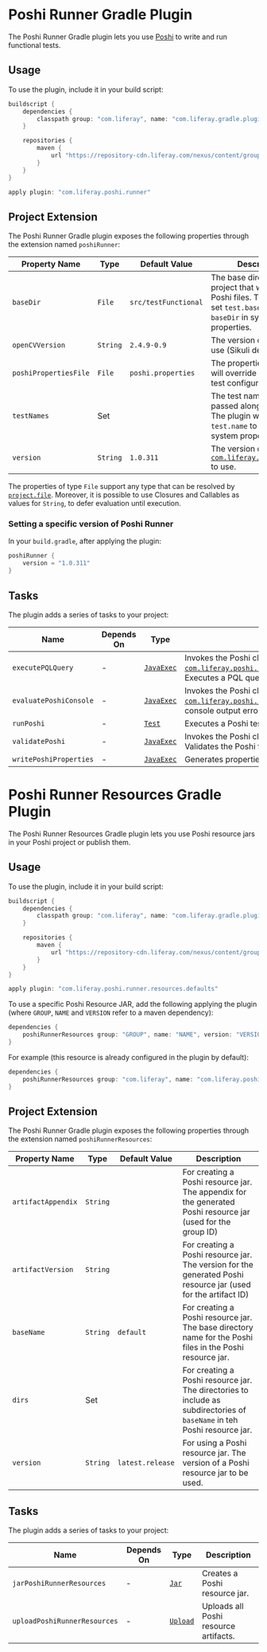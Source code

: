 # Poshi Runner Gradle Plugin

The Poshi Runner Gradle plugin lets you use [Poshi](https://github.com/liferay/liferay-portal/tree/master/modules/test/poshi)
to write and run functional tests.

## Usage

To use the plugin, include it in your build script:

```gradle
buildscript {
	dependencies {
		classpath group: "com.liferay", name: "com.liferay.gradle.plugins.poshi.runner", version: "3.0.35"
	}

	repositories {
		maven {
			url "https://repository-cdn.liferay.com/nexus/content/groups/public"
		}
	}
}

apply plugin: "com.liferay.poshi.runner"
```

## Project Extension

The Poshi Runner Gradle plugin exposes the following properties through the
extension named `poshiRunner`:

Property Name | Type | Default Value | Description
------------- | ---- | ------------- | -----------
`baseDir` | `File` | `src/testFunctional` | The base directory of hte project that will store the Poshi files. The plugin will set `test.base.dir.name` to `baseDir` in system properties.
`openCVVersion` | `String` | `2.4.9-0.9` | The version of OpenCV to use (Sikuli dependency).
`poshiPropertiesFile` | `File` | `poshi.properties` | The properties file that will override and update test configurations.
`testNames` | Set<String> | | The test names to be passed along to Poshi. The plugin will set `test.name` to `testNames` in system properties.
`version` | `String` | `1.0.311` | The version of [`com.liferay.poshi.runner`](https://github.com/liferay/liferay-portal/tree/master/modules/test/poshi/poshi-runner) to use.

The properties of type `File` support any type that can be resolved by
[`project.file`](https://docs.gradle.org/current/dsl/org.gradle.api.Project.html#org.gradle.api.Project:file(java.css.Object)).
Moreover, it is possible to use Closures and Callables as values for `String`,
to defer evaluation until execution.

### Setting a specific version of Poshi Runner
In your `build.gradle`, after applying the plugin:
```gradle
poshiRunner {
	version = "1.0.311"
}
```

## Tasks

The plugin adds a series of tasks to your project:

Name | Depends On | Type | Description
---- | ---------- | ---- | -----------
`executePQLQuery` | \- | [`JavaExec`](https://docs.gradle.org/current/dsl/org.gradle.api.tasks.JavaExec.html) | Invokes the Poshi class/method: [`com.liferay.poshi.runner.PoshiRunnerCommandExecutor.executePQLQuery`](https://github.com/liferay/liferay-portal/blob/master/modules/test/poshi/poshi-runner/src/main/java/com/liferay/poshi/runner/PoshiRunnerCommandExecutor.java). Executes a PQL query.
`evaluatePoshiConsole` | \- | [`JavaExec`](https://docs.gradle.org/current/dsl/org.gradle.api.tasks.JavaExec.html) | Invokes the Poshi class: [`com.liferay.poshi.runner.PoshiRunnerConsoleEvaluator`](https://github.com/liferay/liferay-portal/blob/master/modules/test/poshi/poshi-runner/src/main/java/com/liferay/poshi/runner/PoshiRunnerConsoleEvaluator.java). Evaluates console output errors.
`runPoshi` | \- | [`Test`](https://docs.gradle.org/current/dsl/org.gradle.api.tasks.testing.Test.html) | Executes a Poshi test.
`validatePoshi` | \- | [`JavaExec`](https://docs.gradle.org/current/dsl/org.gradle.api.tasks.JavaExec.html) | Invokes the Poshi class: [`com.liferay.poshi.core.PoshiValidation`](https://github.com/liferay/liferay-portal/blob/master/modules/test/poshi/poshi-core/src/main/java/com/liferay/poshi/core/PoshiValidation.java). Validates the Poshi file syntax
`writePoshiProperties` | \- | [`JavaExec`](https://docs.gradle.org/current/dsl/org.gradle.api.tasks.JavaExec.html) | Generates properties using meta data from Poshi files in the project.

# Poshi Runner Resources Gradle Plugin
The Poshi Runner Resources Gradle plugin lets you use Poshi resource jars in your Poshi project or publish them.

## Usage

To use the plugin, include it in your build script:

```gradle
buildscript {
	dependencies {
		classpath group: "com.liferay", name: "com.liferay.gradle.plugins.poshi.runner", version: "3.0.35"
	}

	repositories {
		maven {
			url "https://repository-cdn.liferay.com/nexus/content/groups/public"
		}
	}
}

apply plugin: "com.liferay.poshi.runner.resources.defaults"
```

To use a specific Poshi Resource JAR, add the following applying the plugin (where `GROUP`, `NAME` and `VERSION` refer to a maven dependency):
```gradle
dependencies {
	poshiRunnerResources group: "GROUP", name: "NAME", version: "VERSION"
}
```

For example (this resource is already configured in the plugin by default):
```gradle
dependencies {
	poshiRunnerResources group: "com.liferay", name: "com.liferay.poshi.runner.resources", version: "latest.release"
}
```

## Project Extension

The Poshi Runner Gradle plugin exposes the following properties through the
extension named `poshiRunnerResources`:

Property Name | Type | Default Value | Description
------------- | ---- | ------------- | -----------
`artifactAppendix` | `String` | | For creating a Poshi resource jar. The appendix for the generated Poshi resource jar (used for the group ID)
`artifactVersion` | `String` | | For creating a Poshi resource jar. The version for the generated Poshi resource jar (used for the artifact ID)
`baseName` | `String` | `default` | For creating a Poshi resource jar. The base directory name for the Poshi files in the Poshi resource jar.
`dirs` | Set<String> | | For creating a Poshi resource jar. The directories to include as subdirectories of `baseName` in teh Poshi resource jar.
`version` | `String` | `latest.release` | For using a Poshi resource jar. The version of a Poshi resource jar to be used.

## Tasks

The plugin adds a series of tasks to your project:

Name | Depends On | Type | Description
---- | ---------- | ---- | -----------
`jarPoshiRunnerResources` | \- | [`Jar`](https://docs.gradle.org/6.6/dsl/org.gradle.api.tasks.bundling.Jar.html) | Creates a Poshi resource jar.
`uploadPoshiRunnerResources` | \- | [`Upload`](https://docs.gradle.org/6.6/javadoc/org/gradle/api/tasks/Upload.html) | Uploads all Poshi resource artifacts.